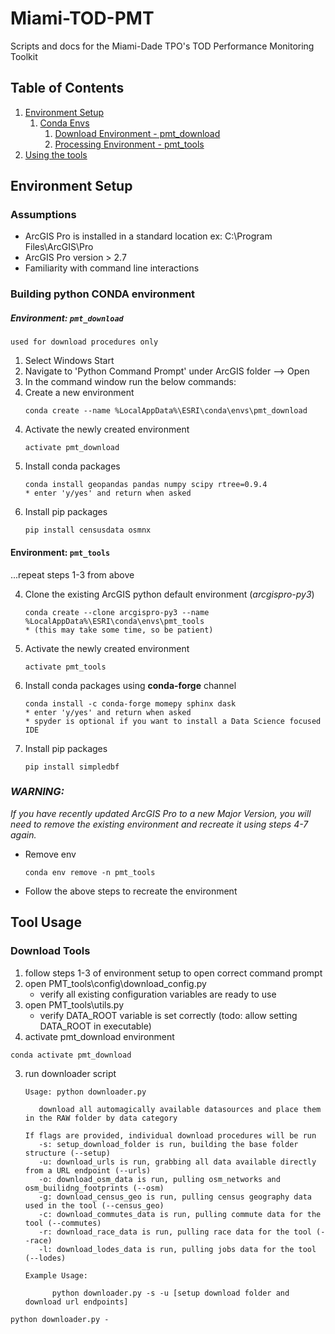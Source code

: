 # Miami-TOD-PMT
Scripts and docs for the Miami-Dade TPO's TOD Performance Monitoring Toolkit
## Table of Contents
1. [Environment Setup](#environment-setup)
   1. [Conda Envs](#building-python-conda-environment)
      1. [Download Environment - pmt_download](#env-pmt_download)
      2. [Processing Environment - pmt_tools](#env-pmt_tools)
3. [Using the tools](#tool-usage)

## Environment Setup
### Assumptions
- ArcGIS Pro is installed in a standard location
    ex: C:\Program Files\ArcGIS\Pro
- ArcGIS Pro version > 2.7
- Familiarity with command line interactions

### Building python CONDA environment

##### **Environment:** `pmt_download`
```used for download procedures only```
1. Select Windows Start
2. Navigate to 'Python Command Prompt' under ArcGIS folder --> Open
3. In the command window run the below commands:
4. Create a new environment
    ```
    conda create --name %LocalAppData%\ESRI\conda\envs\pmt_download
    ```
4) Activate the newly created environment
    ```
    activate pmt_download
    ```
5) Install conda packages
    ```
    conda install geopandas pandas numpy scipy rtree=0.9.4
    * enter 'y/yes' and return when asked
    ```
6) Install pip packages
    ```
    pip install censusdata osmnx
    ```

#### **Environment:** `pmt_tools`
...repeat steps 1-3 from above

4) Clone the existing ArcGIS python default environment (_arcgispro-py3_)
    ```
    conda create --clone arcgispro-py3 --name %LocalAppData%\ESRI\conda\envs\pmt_tools
    * (this may take some time, so be patient)
    ```
4) Activate the newly created environment
    ```
    activate pmt_tools
    ```
5) Install conda packages using **conda-forge** channel
    ```
    conda install -c conda-forge momepy sphinx dask
    * enter 'y/yes' and return when asked
    * spyder is optional if you want to install a Data Science focused IDE
    ```
6) Install pip packages
    ```
    pip install simpledbf
    ```

### _WARNING:_
_If you have recently updated ArcGIS Pro to a new Major Version, you will need to remove the existing environment and recreate it using
steps 4-7 again._
- Remove env
    ```
    conda env remove -n pmt_tools
    ```
- Follow the above steps to recreate the environment

## Tool Usage
### Download Tools
1) follow steps 1-3 of environment setup to open correct command prompt
2) open PMT_tools\config\download_config.py
   - verify all existing configuration variables are ready to use
3) open PMT_tools\utils.py   
   - verify DATA_ROOT variable is set correctly    (todo: allow setting DATA_ROOT in executable)
2) activate pmt_download environment
```
conda activate pmt_download
```
3) run downloader script 

   ```
   Usage: python downloader.py

      download all automagically available datasources and place them in the RAW folder by data category
   
   If flags are provided, individual download procedures will be run
      -s: setup_download_folder is run, building the base folder structure (--setup)
      -u: download_urls is run, grabbing all data available directly from a URL endpoint (--urls)
      -o: download_osm_data is run, pulling osm_networks and osm_builidng_footprints (--osm)
      -g: download_census_geo is run, pulling census geography data used in the tool (--census_geo)
      -c: download_commutes_data is run, pulling commute data for the tool (--commutes)
      -r: download_race_data is run, pulling race data for the tool (--race)
      -l: download_lodes_data is run, pulling jobs data for the tool (--lodes)
   
   Example Usage:
   
         python downloader.py -s -u [setup download folder and download url endpoints]
   ```

```
python downloader.py -
```
